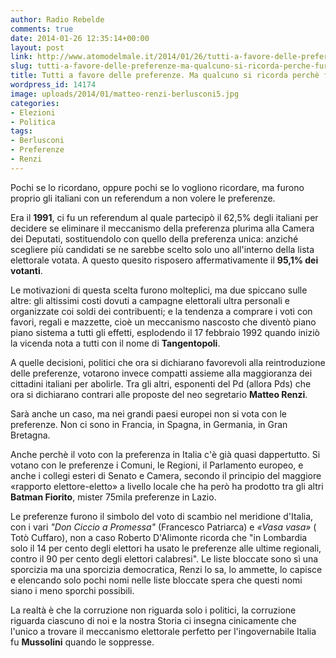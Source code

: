 ```yaml
---
author: Radio Rebelde
comments: true
date: 2014-01-26 12:35:14+00:00
layout: post
link: http://www.atomodelmale.it/2014/01/26/tutti-a-favore-delle-preferenze-ma-qualcuno-si-ricorda-perche-furono-tolte/
slug: tutti-a-favore-delle-preferenze-ma-qualcuno-si-ricorda-perche-furono-tolte
title: Tutti a favore delle preferenze. Ma qualcuno si ricorda perchè furono tolte?
wordpress_id: 14174
image: uploads/2014/01/matteo-renzi-berlusconi5.jpg
categories:
- Elezioni
- Politica
tags:
- Berlusconi
- Preferenze
- Renzi
---
```


Pochi se lo ricordano, oppure pochi se lo vogliono ricordare, ma furono proprio gli italiani con un referendum a non volere le preferenze.

Era il **1991**, ci fu un referendum al quale partecipò il 62,5% degli italiani per decidere se eliminare il meccanismo della preferenza plurima alla Camera dei Deputati, sostituendolo con quello della preferenza unica: anziché scegliere più candidati se ne sarebbe scelto solo uno all'interno della lista elettorale votata. A questo quesito risposero affermativamente il **95,1% dei votanti**.

Le motivazioni di questa scelta furono molteplici, ma due spiccano sulle altre: gli altissimi costi dovuti a campagne elettorali ultra personali e organizzate coi soldi dei contribuenti; e la tendenza a comprare i voti con favori, regali e mazzette, cioè un meccanismo nascosto che diventò piano piano sistema a tutti gli effetti, esplodendo il 17 febbraio 1992 quando iniziò la vicenda nota a tutti con il nome di **Tangentopoli**.

A quelle decisioni, politici che ora si dichiarano favorevoli alla reintroduzione delle preferenze, votarono invece compatti assieme alla maggioranza dei cittadini italiani per abolirle. Tra gli altri, esponenti del Pd (allora Pds) che ora si dichiarano contrari alle proposte del neo segretario **Matteo Renzi**.

Sarà anche un caso, ma nei grandi paesi europei non si vota con le preferenze. Non ci sono in Francia, in Spagna, in Germania, in Gran Bretagna.

Anche perchè il voto con la preferenza in Italia c'è già quasi dappertutto. Si votano con le preferenze i Comuni, le Regioni, il Parlamento europeo, e anche i collegi esteri di Senato e Camera, secondo il principio del maggiore «rapporto elettore-eletto» a livello locale che ha però ha prodotto tra gli altri **Batman Fiorito**, mister 75mila preferenze in Lazio.

Le preferenze furono il simbolo del voto di scambio nel meridione d'Italia, con i vari _"Don Ciccio a Promessa"_ (Francesco Patriarca) e _«Vasa vasa»_ ( Totò Cuffaro), non a caso Roberto D'Alimonte ricorda che "in Lombardia solo il 14 per cento degli elettori ha usato le preferenze alle ultime regionali, contro il 90 per cento degli elettori calabresi". Le liste bloccate sono sì una sporcizia ma una sporcizia democratica, Renzi lo sa, lo ammette, lo capisce e elencando solo pochi nomi nelle liste bloccate spera che questi nomi siano i meno sporchi possibili.

La realtà è che la corruzione non riguarda solo i politici, la corruzione riguarda ciascuno di noi e la nostra Storia ci insegna cinicamente che l'unico a trovare il meccanismo elettorale perfetto per l'ingovernabile Italia fu **Mussolini** quando le soppresse.
